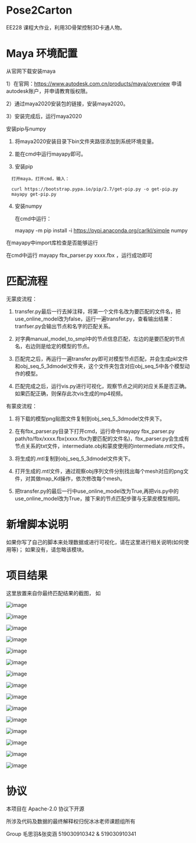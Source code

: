 # Pose2Carton 

EE228 课程大作业，利用3D骨架控制3D卡通人物。



# Maya 环境配置

从官网下载安装maya
  
  1）在官网：https://www.autodesk.com.cn/products/maya/overview 申请autodesk账户，并申请教育版权限。
  
  2）通过maya2020安装包的链接，安装maya2020。
  
  3）安装完成后，运行maya2020

安装pip与numpy
  
  1)	将maya2020安装目录下bin文件夹路径添加到系统环境变量。
  
  2)	能在cmd中运行mayapy即可。
  
  3)	安装pip
      
      打开maya，打开cmd，输入：
      
      curl https://bootstrap.pypa.io/pip/2.7/get-pip.py -o get-pip.py
      mayapy get-pip.py
  
  4)  安装numpy
      
      在cmd中运行：
      
      mayapy -m pip install -i https://pypi.anaconda.org/carlkl/simple numpy

在mayapy中import库检查是否能够运行

在cmd中运行 mayapy fbx_parser.py xxxx.fbx ，运行成功即可



# 匹配流程

无蒙皮流程：

1.	transfer.py最后一行去掉注释，将第一个文件名改为要匹配的文件名，把use_online_model改为false，运行一遍transfer.py，查看输出结果：tranfser.py会输出节点和名字的匹配关系。

2.	对字典manual_model_to_smpl中的节点信息匹配，左边的是要匹配的节点名，右边则是给定的模型的节点。

3.	匹配完之后，再运行一遍transfer.py即可对模型节点匹配，并会生成pkl文件和obj_seq_5_3dmodel文件夹，这个文件夹包含对应obj_seq_5中各个模型动作的模型。

4.	匹配完成之后，运行vis.py进行可视化，观察节点之间的对应关系是否正确。如果匹配正确，则保存此次vis生成的mp4视频。

有蒙皮流程：

1.	将下载的模型png贴图文件复制到obj_seq_5_3dmodel文件夹下。
	
2.	在有fbx_parser.py目录下打开cmd，运行命令mayapy fbx_parser.py path/to/fbx/xxxx.fbx(xxxx.fbx为要匹配的文件名)，fbx_parser.py会生成有节点关系的txt文件，intermediate.obj和蒙皮使用的intermediate.mtl文件。
	
3.	将生成的.mtl复制到obj_seq_5_3dmodel文件夹下。

4.	打开生成的.mtl文件，通过观察obj序列文件分别找出每个mesh对应的png文件，对其做map_Kd操作，依次修改每个mesh。

5.	把transfer.py的最后一行中use_online_model改为True,再把vis.py中的use_online_model改为True，接下来的节点匹配步骤与无蒙皮模型相同。




# 新增脚本说明

如果你写了自己的脚本来处理数据或进行可视化，请在这里进行相关说明(如何使用等)； 如果没有，请忽略该模块。



# 项目结果

这里放置来自你最终匹配结果的截图， 如

![image](../img/res01.png)

![image](../img/res02.png)

![image](../img/res03.png)

![image](../img/res04.png)

![image](../img/res05.png)

![image](../img/res06.png)

![image](../img/res07.png)

![image](../img/res08.png)

![image](../img/res09.png)

![image](../img/res10.png)

![image](../img/res11.png)

![image](../img/res12.png)

![image](../img/res13.png)

![image](../img/res14.png)

![image](../img/res15.png)


# 协议 
本项目在 Apache-2.0 协议下开源

所涉及代码及数据的最终解释权归倪冰冰老师课题组所有

Group 毛思羽&张奕涵  519030910342 & 519030910341
